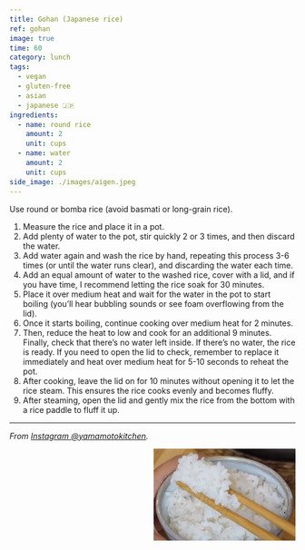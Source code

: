 ```yaml
---
title: Gohan (Japanese rice)
ref: gohan
image: true
time: 60
category: lunch
tags:
  - vegan
  - gluten-free
  - asian
  - japanese 🇯🇵
ingredients:
  - name: round rice
    amount: 2
    unit: cups
  - name: water
    amount: 2
    unit: cups
side_image: ./images/aigen.jpeg
---
```


Use round or bomba rice (avoid basmati or long-grain rice).

1. Measure the rice and place it in a pot.
2. Add plenty of water to the pot, stir quickly 2 or 3 times, and then discard the water.
3. Add water again and wash the rice by hand, repeating this process 3-6 times (or until the water runs clear), and discarding the water each time.
4. Add an equal amount of water to the washed rice, cover with a lid, and if you have time, I recommend letting the rice soak for 30 minutes.
5. Place it over medium heat and wait for the water in the pot to start boiling (you’ll hear bubbling sounds or see foam overflowing from the lid).
6. Once it starts boiling, continue cooking over medium heat for 2 minutes.
7. Then, reduce the heat to low and cook for an additional 9 minutes. Finally, check that there’s no water left inside. If there’s no water, the rice is ready. If you need to open the lid to check, remember to replace it immediately and heat over medium heat for 5-10 seconds to reheat the pot.
8. After cooking, leave the lid on for 10 minutes without opening it to let the rice steam. This ensures the rice cooks evenly and becomes fluffy.
9. After steaming, open the lid and gently mix the rice from the bottom with a rice paddle to fluff it up.

---

_From [Instagram @yamamotokitchen](https://www.instagram.com/reel/C6br4_wqA67/?utm_source=ig_web_copy_link&igsh=MzRlODBiNWFlZA==)._


<img src="images/gohan_rice.png" style="width:250px; float:right;"/>